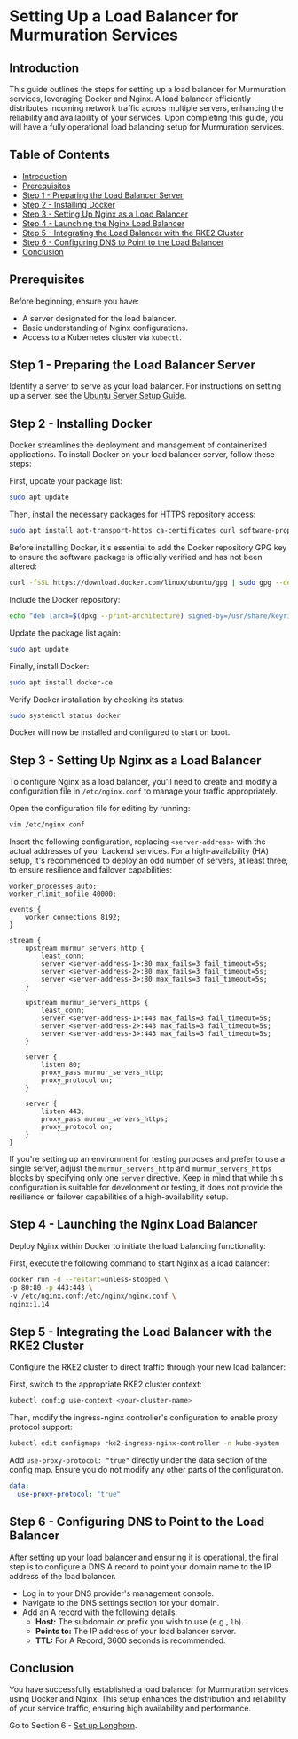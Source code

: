 # Setting Up a Load Balancer for Murmuration Services

## Introduction

This guide outlines the steps for setting up a load balancer for Murmuration services, leveraging Docker and Nginx. A load balancer efficiently distributes incoming network traffic across multiple servers, enhancing the reliability and availability of your services. Upon completing this guide, you will have a fully operational load balancing setup for Murmuration services.

## Table of Contents

- [Introduction](#introduction)
- [Prerequisites](#prerequisites)
- [Step 1 - Preparing the Load Balancer Server](#step-1---preparing-the-load-balancer-server)
- [Step 2 - Installing Docker](#step-2---installing-docker)
- [Step 3 - Setting Up Nginx as a Load Balancer](#step-3---setting-up-nginx-as-a-load-balancer)
- [Step 4 - Launching the Nginx Load Balancer](#step-4---launching-the-nginx-load-balancer)
- [Step 5 - Integrating the Load Balancer with the RKE2 Cluster](#step-5---integrating-the-load-balancer-with-the-rke2-cluster)
- [Step 6 - Configuring DNS to Point to the Load Balancer](#step-6---configuring-dns-to-point-to-the-load-balancer)
- [Conclusion](#conclusion)

## Prerequisites

Before beginning, ensure you have:

- A server designated for the load balancer.
- Basic understanding of Nginx configurations.
- Access to a Kubernetes cluster via `kubectl`.

## Step 1 - Preparing the Load Balancer Server

Identify a server to serve as your load balancer. For instructions on setting up a server, see the [Ubuntu Server Setup Guide](../01-setup-ubuntu/README.md).

## Step 2 - Installing Docker

Docker streamlines the deployment and management of containerized applications. To install Docker on your load balancer server, follow these steps:

First, update your package list:

```bash
sudo apt update
```

Then, install the necessary packages for HTTPS repository access:

```bash
sudo apt install apt-transport-https ca-certificates curl software-properties-common
```

Before installing Docker, it's essential to add the Docker repository GPG key to ensure the software package is officially verified and has not been altered:

```bash
curl -fsSL https://download.docker.com/linux/ubuntu/gpg | sudo gpg --dearmor -o /usr/share/keyrings/docker-archive-keyring.gpg
```

Include the Docker repository:

```bash
echo "deb [arch=$(dpkg --print-architecture) signed-by=/usr/share/keyrings/docker-archive-keyring.gpg] https://download.docker.com/linux/ubuntu $(lsb_release -cs) stable" | sudo tee /etc/apt/sources.list.d/docker.list > /dev/null
```

Update the package list again:

```bash
sudo apt update
```

Finally, install Docker:

```bash
sudo apt install docker-ce
```

Verify Docker installation by checking its status:

```bash
sudo systemctl status docker
```

Docker will now be installed and configured to start on boot.

## Step 3 - Setting Up Nginx as a Load Balancer

To configure Nginx as a load balancer, you'll need to create and modify a configuration file in `/etc/nginx.conf` to manage your traffic appropriately.

Open the configuration file for editing by running:

```bash
vim /etc/nginx.conf
```

Insert the following configuration, replacing `<server-address>` with the actual addresses of your backend services. For a high-availability (HA) setup, it's recommended to deploy an odd number of servers, at least three, to ensure resilience and failover capabilities:

```nginx
worker_processes auto;
worker_rlimit_nofile 40000;

events {
    worker_connections 8192;
}

stream {
    upstream murmur_servers_http {
        least_conn;
        server <server-address-1>:80 max_fails=3 fail_timeout=5s;
        server <server-address-2>:80 max_fails=3 fail_timeout=5s;
        server <server-address-3>:80 max_fails=3 fail_timeout=5s;
    }

    upstream murmur_servers_https {
        least_conn;
        server <server-address-1>:443 max_fails=3 fail_timeout=5s;
        server <server-address-2>:443 max_fails=3 fail_timeout=5s;
        server <server-address-3>:443 max_fails=3 fail_timeout=5s;
    }

    server {
        listen 80;
        proxy_pass murmur_servers_http;
        proxy_protocol on;
    }

    server {
        listen 443;
        proxy_pass murmur_servers_https;
        proxy_protocol on;
    }
}
```

If you're setting up an environment for testing purposes and prefer to use a single server, adjust the `murmur_servers_http` and `murmur_servers_https` blocks by specifying only one `server` directive. Keep in mind that while this configuration is suitable for development or testing, it does not provide the resilience or failover capabilities of a high-availability setup.

## Step 4 - Launching the Nginx Load Balancer

Deploy Nginx within Docker to initiate the load balancing functionality:

First, execute the following command to start Nginx as a load balancer:

```bash
docker run -d --restart=unless-stopped \
-p 80:80 -p 443:443 \
-v /etc/nginx.conf:/etc/nginx/nginx.conf \
nginx:1.14
```

## Step 5 - Integrating the Load Balancer with the RKE2 Cluster

Configure the RKE2 cluster to direct traffic through your new load balancer:

First, switch to the appropriate RKE2 cluster context:

```bash
kubectl config use-context <your-cluster-name>
```

Then, modify the ingress-nginx controller's configuration to enable proxy protocol support:

```bash
kubectl edit configmaps rke2-ingress-nginx-controller -n kube-system
```

Add `use-proxy-protocol: "true"` directly under the data section of the config map. Ensure you do not modify any other parts of the configuration.

```yaml
data:
  use-proxy-protocol: "true"
```

## Step 6 - Configuring DNS to Point to the Load Balancer

After setting up your load balancer and ensuring it is operational, the final step is to configure a DNS A record to point your domain name to the IP address of the load balancer.

- Log in to your DNS provider's management console.
- Navigate to the DNS settings section for your domain.
- Add an A record with the following details:
  - **Host:** The subdomain or prefix you wish to use (e.g., `lb`).
  - **Points to:** The IP address of your load balancer server.
  - **TTL:** For A Record, 3600 seconds is recommended.

## Conclusion

You have successfully established a load balancer for Murmuration services using Docker and Nginx. This setup enhances the distribution and reliability of your service traffic, ensuring high availability and performance.

Go to Section 6 - [Set up Longhorn](../06-setup-longhorn/README.md).
